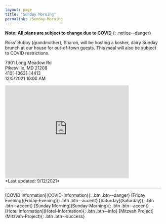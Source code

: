 ```yaml
---
layout: page
title: "Sunday Morning"
permalink: /Sunday-Morning
---
```


**Note: All plans are subject to change due to COVID**
{: .notice--danger}

Ross’ Bubby (grandmother), Sharon, will be hosting a kosher, dairy Sunday brunch at our house for out-of-town guests.  This meal will also be subject to COVID restrictions.

7901 Long Meadow Rd <br />  Pikesville, MD 21208 <br />
410[-]363[-]4413 <br /> 
12/5/2021 10:00 AM
<iframe src="https://www.google.com/maps/embed?pb=!1m18!1m12!1m3!1d3083.861314542862!2d-76.7193443485591!3d39.3820157793982!2m3!1f0!2f0!3f0!3m2!1i1024!2i768!4f13.1!3m3!1m2!1s0x89c810a75cf4ff2b%3A0xffe7e72b8a77a8a0!2s7901%20Long%20Meadow%20Rd%2C%20Pikesville%2C%20MD%2021208!5e0!3m2!1sen!2sus!4v1631471188034!5m2!1sen!2sus" width="400" height="300" style="border:0;" allowfullscreen="" loading="lazy"></iframe>

<br /> 
*Last updated: 9/12/2021*

<hr />
[COVID Information](COVID-Information){: .btn .btn--danger}
[Friday Evening](Friday-Evening){: .btn .btn--accent} 
[Saturday](Saturday){: .btn .btn--accent}
[Sunday Morning](Sunday-Morning){: .btn .btn--accent} 
[Hotel Information](Hotel-Information){: .btn .btn--info}
[Mitzvah Project](Mitzvah-Project){: .btn .btn--success}
